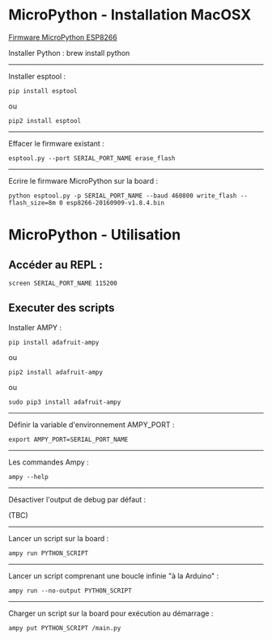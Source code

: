 MicroPython - Installation MacOSX
=============================

[Firmware MicroPython ESP8266](http://micropython.org/resources/firmware/esp8266-20160909-v1.8.4.bin)

Installer Python :
    brew install python

---
Installer esptool :

    pip install esptool
ou

    pip2 install esptool

---
Effacer le firmware existant :

    esptool.py --port SERIAL_PORT_NAME erase_flash

---
Ecrire le firmware MicroPython sur la board :

    python esptool.py -p SERIAL_PORT_NAME --baud 460800 write_flash --flash_size=8m 0 esp8266-20160909-v1.8.4.bin

 MicroPython - Utilisation
=============================

Accéder au REPL :
---------------

    screen SERIAL_PORT_NAME 115200

Executer des scripts
---------------
Installer AMPY :

    pip install adafruit-ampy
ou

    pip2 install adafruit-ampy
ou

    sudo pip3 install adafruit-ampy

---
Définir la variable d'environnement AMPY_PORT :

    export AMPY_PORT=SERIAL_PORT_NAME

---
Les commandes Ampy :

    ampy --help

---
Désactiver l'output de debug par défaut :

(TBC)

---
Lancer un script sur la board :

    ampy run PYTHON_SCRIPT

---
Lancer un script comprenant une boucle infinie "à la Arduino" :

    ampy run --no-output PYTHON_SCRIPT

---
Charger un script sur la board pour exécution au démarrage :

    ampy put PYTHON_SCRIPT /main.py
